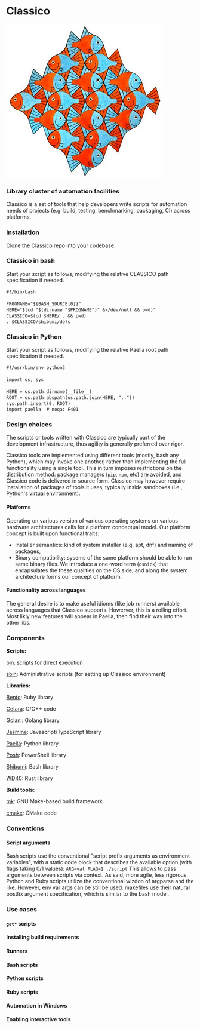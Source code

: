 # Classico

![logo](docs/classico.jpg)

### Library cluster of automation facilities

Classico is a set of tools that help developers write scripts for automation needs of projects (e.g. build, testing, benchmarking, packaging, CI) across platforms.

### Installation
Clone the Classico repo into your codebase.

### Classico in bash
Start your script as follows, modifying the relative CLASSICO path specification if needed.
```
#!/bin/bash

PROGNAME="${BASH_SOURCE[0]}"
HERE="$(cd "$(dirname "$PROGNAME")" &>/dev/null && pwd)"
CLASSICO=$(cd $HERE/.. && pwd)
. $CLASSICO/shibumi/defs
```

### Classico  in Python
Start your script as follows, modifying the relative Paella root path specification if needed.
```
#!/usr/bin/env python3

import os, sys

HERE = os.path.dirname(__file__)
ROOT = os.path.abspath(os.path.join(HERE, ".."))
sys.path.insert(0, ROOT)
import paella  # noqa: F401
```

### Design choices

The scripts or tools written with Classico are typically part of the development infrastructure, thus agility is generally preferred over rigor.

Classico tools are implemented using different tools (mostly, bash any Python), which may invoke one another, rather than implementing the full functionality using a single tool. This in turn imposes restrictions on the distribution method: package managers (`pip`, `npm`, etc) are avoided, and Classico code is delivered in source form. Classico may however require installation of packages of tools it uses, typically inside sandboxes (i.e., Python's virtual environment).

#### Platforms

Operating on various version of various operating systems on various hardware architectures calls for a platform conceptual model. Our platform concept is built upon functional traits:
* Installer semantics: kind of system installer (e.g. apt, dnf) and naming of packages,
* Binary compatibility: sysems of the same platform should be able to run same binary files.
We introduce a one-word term (`osnick`) that encapsulates the these qualities on the OS side, and along the system architecture forms our concept of platform.

#### Functionality across languages

The general desire is to make useful idioms (like job runners) available across languages that Classico supports. Howerver, this is a rolling effort. Most likly new features will appear in Paella, then find their way into the other libs.

### Components

**Scripts:**

[bin](docs/bin.md): scripts for direct execution

[sbin](docs/sbin.md): Administrative scripts (for setting up Classico environment)

**Libraries:**

[Bento](docs/bento/README.md): Ruby library

[Cetara](cetara/README.md): C/C++ code

[Golani](docs/golani.md): Golang library

[Jasmine](docs/jasmine/README.md): Javascript/TypeScript library

[Paella](docs/paella/README.md): Python library

[Posh](docs/posh.md): PowerShell library

[Shibumi](docs/shibumi/README.md): Bash library

[WD40](docs/wd40.md): Rust library

**Build tools:**

[mk](docs/mk/README.md): GNU Make-based build framework

[cmake](docs/cmake.md): CMake code


### Conventions

#### Script arguments
Bash scripts use the conventional "script prefix arguments as environment variables", with a static code block that describes the available option (with flags taking 0/1 values):
`ARG=val FLAG=1 ./script`
This allows to pass arguments between scripts via context. As said, more agile, less rigorous.
Python and Ruby scripts utilize the conventional wizdon of argparse and the like. However, env var args can be still be used.
makefiles use their natural postfix argument specification, which is similar to the bash model.

### Use cases

#### `get*` scripts

#### Installing build requirements

#### Runners

#### Bash scripts

#### Python scripts

#### Ruby scripts

#### Automation in Windows

#### Enabling interactive tools
